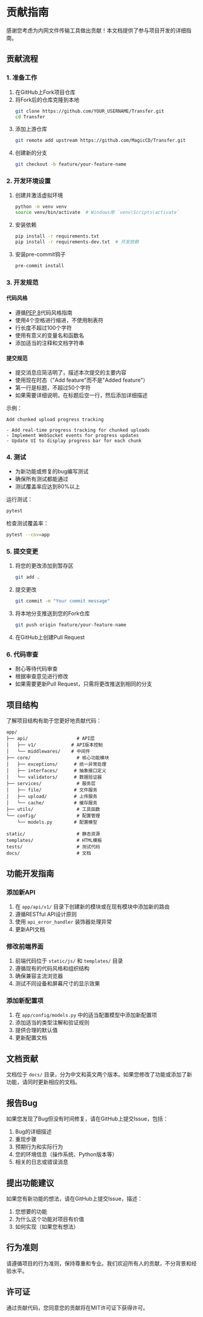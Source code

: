 # 贡献指南

感谢您考虑为内网文件传输工具做出贡献！本文档提供了参与项目开发的详细指南。

## 贡献流程

### 1. 准备工作

1. 在GitHub上Fork项目仓库
2. 将Fork后的仓库克隆到本地
   ```bash
   git clone https://github.com/YOUR_USERNAME/Transfer.git
   cd Transfer
   ```
3. 添加上游仓库
   ```bash
   git remote add upstream https://github.com/MagicCD/Transfer.git
   ```
4. 创建新的分支
   ```bash
   git checkout -b feature/your-feature-name
   ```

### 2. 开发环境设置

1. 创建并激活虚拟环境
   ```bash
   python -m venv venv
   source venv/bin/activate  # Windows用 `venv\Scripts\activate`
   ```
2. 安装依赖
   ```bash
   pip install -r requirements.txt
   pip install -r requirements-dev.txt  # 开发依赖
   ```
3. 安装pre-commit钩子
   ```bash
   pre-commit install
   ```

### 3. 开发规范

#### 代码风格

- 遵循[PEP 8](https://www.python.org/dev/peps/pep-0008/)代码风格指南
- 使用4个空格进行缩进，不使用制表符
- 行长度不超过100个字符
- 使用有意义的变量名和函数名
- 添加适当的注释和文档字符串

#### 提交规范

- 提交消息应简洁明了，描述本次提交的主要内容
- 使用现在时态（"Add feature"而不是"Added feature"）
- 第一行是标题，不超过50个字符
- 如果需要详细说明，在标题后空一行，然后添加详细描述

示例：
```
Add chunked upload progress tracking

- Add real-time progress tracking for chunked uploads
- Implement WebSocket events for progress updates
- Update UI to display progress bar for each chunk
```

### 4. 测试

- 为新功能或修复的bug编写测试
- 确保所有测试都能通过
- 测试覆盖率应达到80%以上

运行测试：
```bash
pytest
```

检查测试覆盖率：
```bash
pytest --cov=app
```

### 5. 提交变更

1. 将您的更改添加到暂存区
   ```bash
   git add .
   ```
2. 提交更改
   ```bash
   git commit -m "Your commit message"
   ```
3. 将本地分支推送到您的Fork仓库
   ```bash
   git push origin feature/your-feature-name
   ```
4. 在GitHub上创建Pull Request

### 6. 代码审查

- 耐心等待代码审查
- 根据审查意见进行修改
- 如果需要更新Pull Request，只需将更改推送到相同的分支

## 项目结构

了解项目结构有助于您更好地贡献代码：

```
app/
├── api/                  # API层
│   ├── v1/             # API版本控制
│   └── middlewares/    # 中间件
├── core/                 # 核心功能模块
│   ├── exceptions/      # 统一异常处理
│   ├── interfaces/      # 抽象接口定义
│   └── validators/      # 数据验证器
├── services/             # 服务层
│   ├── file/            # 文件服务
│   ├── upload/          # 上传服务
│   └── cache/           # 缓存服务
├── utils/                # 工具函数
└── config/               # 配置管理
    └── models.py        # 配置模型

static/                   # 静态资源
templates/                # HTML模板
tests/                    # 测试代码
docs/                     # 文档
```

## 功能开发指南

### 添加新API

1. 在 `app/api/v1/` 目录下创建新的模块或在现有模块中添加新的路由
2. 遵循RESTful API设计原则
3. 使用 `api_error_handler` 装饰器处理异常
4. 更新API文档

### 修改前端界面

1. 前端代码位于 `static/js/` 和 `templates/` 目录
2. 遵循现有的代码风格和组织结构
3. 确保兼容主流浏览器
4. 测试不同设备和屏幕尺寸的显示效果

### 添加新配置项

1. 在 `app/config/models.py` 中的适当配置模型中添加新配置项
2. 添加适当的类型注解和验证规则
3. 提供合理的默认值
4. 更新配置文档

## 文档贡献

文档位于 `docs/` 目录，分为中文和英文两个版本。如果您修改了功能或添加了新功能，请同时更新相应的文档。

## 报告Bug

如果您发现了Bug但没有时间修复，请在GitHub上提交Issue，包括：

1. Bug的详细描述
2. 重现步骤
3. 预期行为和实际行为
4. 您的环境信息（操作系统、Python版本等）
5. 相关的日志或错误消息

## 提出功能建议

如果您有新功能的想法，请在GitHub上提交Issue，描述：

1. 您想要的功能
2. 为什么这个功能对项目有价值
3. 如何实现（如果您有想法）

## 行为准则

请遵循项目的行为准则，保持尊重和专业。我们欢迎所有人的贡献，不分背景和经验水平。

## 许可证

通过贡献代码，您同意您的贡献将在MIT许可证下获得许可。
